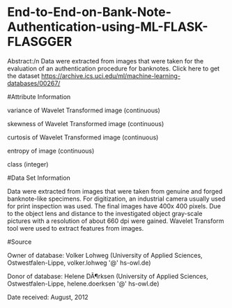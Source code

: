 # End-to-End-on-Bank-Note-Authentication-using-ML-FLASK-FLASGGER
Abstract:/n
Data were extracted from images that were taken for the evaluation of an authentication procedure for banknotes. Click here to get the dataset https://archive.ics.uci.edu/ml/machine-learning-databases/00267/

#Attribute Information

variance of Wavelet Transformed image (continuous)

skewness of Wavelet Transformed image (continuous)

curtosis of Wavelet Transformed image (continuous)

entropy of image (continuous)

class (integer)

#Data Set Information

Data were extracted from images that were taken from genuine and forged banknote-like specimens. For digitization, an industrial camera usually used for print inspection was used. The final images have 400x 400 pixels. Due to the object lens and distance to the investigated object gray-scale pictures with a resolution of about 660 dpi were gained. Wavelet Transform tool were used to extract features from images.

#Source

Owner of database: Volker Lohweg (University of Applied Sciences, Ostwestfalen-Lippe, volker.lohweg '@' hs-owl.de)

Donor of database: Helene DÃ¶rksen (University of Applied Sciences, Ostwestfalen-Lippe, helene.doerksen '@' hs-owl.de)

Date received: August, 2012
